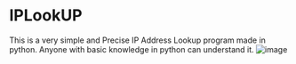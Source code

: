 # IPLookUP
This is a very simple and Precise IP Address Lookup program made in python.
Anyone with basic knowledge in python can understand it.
![image](https://user-images.githubusercontent.com/62788658/224329373-0ab61e38-a9f7-4834-950b-720d66db7d14.png)

